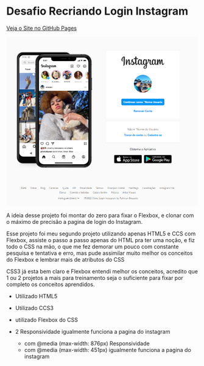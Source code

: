# Desafio Recriando Login Instagram

<a href="https://thander21.github.io/DIO-Desafio-Recriando-Login-Instagram/" target="_blank">Veja o Site no GitHub Pages</a>

![alt text](print.png)

A ideia desse projeto foi montar do zero para fixar o Flexbox, e clonar com o máximo de precisão a pagina de login do Instagram.

Esse projeto foi meu segundo projeto utilizando apenas HTML5 e CCS com Flexbox, assiste o passo a passo apenas do HTML pra ter uma noção, e fiz todo o CSS na mão, o que me fez demorar um pouco com constante pesquisa e tentativa e erro, mas pude assimilar muito melhor os conceitos do Flexbox e lembrar mais de atributos do CSS

CSS3 já esta bem claro e Flexbox entendi melhor os conceitos, acredito que 1 ou 2 projetos a mais para treinamento seja o suficiente para fixar por completo os conceitos aprendidos.

- Utilizado HTML5

- Utilizado CCS3

- utilizado Flexbox do CSS

- 2 Responsividade igualmente funciona a pagina do instagram
  - com @media (max-width: 876px) Responsividade
  - com @media (max-width: 451px) igualmente funciona a pagina do instagram
